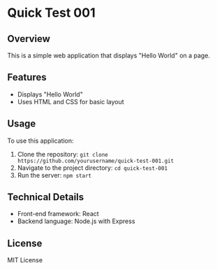 # Quick Test 001

## Overview
This is a simple web application that displays "Hello World" on a page.

## Features
- Displays "Hello World"
- Uses HTML and CSS for basic layout

## Usage
To use this application:
1. Clone the repository: `git clone https://github.com/yourusername/quick-test-001.git`
2. Navigate to the project directory: `cd quick-test-001`
3. Run the server: `npm start`

## Technical Details
- Front-end framework: React
- Backend language: Node.js with Express

## License
MIT License